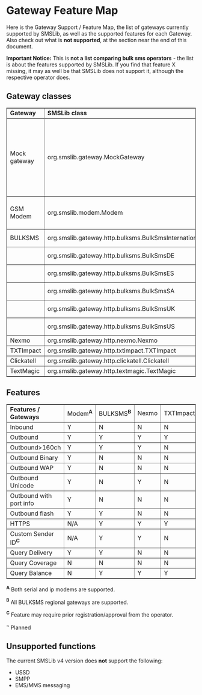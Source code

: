 # Gateway Feature Map

Here is the Gateway Support / Feature Map, the list of gateways currently supported by SMSLib, as well as the supported features for each Gateway. Also check out what is **not supported**, at the section near the end of this document.

**Important Notice:** This is **not a list comparing bulk sms operators** - the list is about the features supported by SMSLib. If you find that feature X missing, it may as well be that SMSLib does not support it, although the respective operator does.

## Gateway classes

<table border='1'>
<tr>
	<td><b>Gateway</b></td>
	<td><b>SMSLib class</b></td>
	<td><b>Description</b></td>
<tr>
<tr>
	<td>Mock gateway</td>
	<td>org.smslib.gateway.MockGateway</td>
	<td>Simple mock gateway (used for testing, does not send or receive anything for real!</td>
</tr>
<tr>
	<td>GSM Modem</td>
	<td>org.smslib.modem.Modem</td>
	<td>Serial or IP GSM modem gateway</td></tr>
<tr>
	<td>BULKSMS</td>
	<td>org.smslib.gateway.http.bulksms.BulkSmsInternational</td>
	<td><a href="http://www.bulksms.com/int/">BULKSMS International</a></td>
</tr>
<tr>
	<td> </td>
	<td>org.smslib.gateway.http.bulksms.BulkSmsDE</td>
	<td><a href="http://bulksms.de/">BULKSMS DE</a></td>
</tr>
<tr>
	<td> </td>
	<td>org.smslib.gateway.http.bulksms.BulkSmsES</td>
	<td><a href="http://bulksms.com.es/">BULKSMS ES</a></td>
</tr>
<tr>
	<td> </td>
	<td>org.smslib.gateway.http.bulksms.BulkSmsSA</td>
	<td><a href="http://bulksms.2way.co.za/">BULKSMS SA</a></td>
</tr>
<tr>
	<td> </td>
	<td>org.smslib.gateway.http.bulksms.BulkSmsUK</td>
	<td><a href="http://www.bulksms.co.uk/">BULKSMS UK</a></td>
</tr>
<tr>
	<td> </td>
	<td>org.smslib.gateway.http.bulksms.BulkSmsUS</td>
	<td><a href="http://usa.bulksms.com/">BULKSMS US</a></td>
</tr>
<tr>
	<td>Nexmo</td>
	<td>org.smslib.gateway.http.nexmo.Nexmo</td>
	<td><a href="http://www.nexmo.com/">Nexmo</a></td>
</tr>
<tr>
	<td>TXTImpact</td>
	<td>org.smslib.gateway.http.txtimpact.TXTImpact</td>
	<td><a href="http://www.txtimpact.com/">TXTImpact</a></td>
</tr>
<tr>
	<td>Clickatell</td>
	<td>org.smslib.gateway.http.clickatell.Clickatell</td>
	<td><a href="http://www.clickatell.com/">Clickatell</a></td>
</tr>
<tr>
	<td>TextMagic</td>
	<td>org.smslib.gateway.http.textmagic.TextMagic</td>
	<td><a href="http://www.textmagic.com/">TextMagic</a></td>
</tr>
</table>

## Features

<table border='1'>
<tr>
	<td><b>Features / Gateways</b></td>
	<td>Modem<sup><b>A</b></sup></td>
	<td>BULKSMS<sup><b>B</b></sup></td>
	<td>Nexmo</td>
	<td>TXTImpact</td>
	<td>Clickatell</td>
	<td>TextMagic</td>
</tr>
<tr>
	<td>Inbound</td>
	<td>Y</td>
	<td>N</td>
	<td>N</td>
	<td>N</td>
	<td>N</td>
	<td>N</td>
</tr>
<tr>
	<td>Outbound</td>
	<td>Y</td>
	<td>Y</td>
	<td>Y</td>
	<td>Y</td>
	<td>Y</td>
	<td>Y</td>
</tr>
<tr>
	<td>Outbound>160ch</td>
	<td>Y</td>
	<td>Y</td>
	<td>Y</td>
	<td>N</td>
	<td>Y</td>
	<td>Y</td>
</tr>
<tr>
	<td>Outbound Binary</td>
	<td>Y</td>
	<td>N</td>
	<td>N</td>
	<td>N</td>
	<td>N</td>
	<td>N</td>
</tr>
<tr>
	<td>Outbound WAP</td>
	<td>Y</td>
	<td>N</td>
	<td>N</td>
	<td>N</td>
	<td>N</td>
	<td>N</td>
</tr>
<tr>
	<td>Outbound Unicode</td>
	<td>Y</td>
	<td>N</td>
	<td>Y</td>
	<td>N</td>
	<td>Y</td>
	<td>Y</td>
</tr>
<tr>
	<td>Outbound with port info</td>
	<td>Y</td>
	<td>N</td>
	<td>N</td>
	<td>N</td>
	<td>N</td>
	<td>N</td>
</tr>
<tr>
	<td>Outbound flash</td>
	<td>Y</td>
	<td>Y</td>
	<td>N</td>
	<td>N</td>
	<td>Y</td>
	<td>N</td>
</tr>
<tr>
	<td>HTTPS</td>
	<td>N/A</td>
	<td>Y</td>
	<td>Y</td>
	<td>Y</td>
	<td>Y</td>
	<td>Y</td>
</tr>
<tr>
	<td>Custom Sender ID<sup><b>C</b></sup></td>
	<td>N/A</td>
	<td>Y</td>
	<td>Y</td>
	<td>N</td>
	<td>Y</td>
	<td>Y</td>
</tr>
<tr>
	<td>Query Delivery</td>
	<td>Y</td>
	<td>Y</td>
	<td>N</td>
	<td>N</td>
	<td>Y</td>
	<td>Y</td>
</tr>
<tr>
	<td>Query Coverage</td>
	<td>N</td>
	<td>N</td>
	<td>N</td>
	<td>N</td>
	<td>~</td>
	<td>~</td>
</tr>
<tr>
	<td>Query Balance</td>
	<td>N</td>
	<td>Y</td>
	<td>Y</td>
	<td>Y</td>
	<td>Y</td>
	<td>Y</td>
</tr>
</table>

<b><sup>A</sup></b> Both serial and ip modems are supported.

<b><sup>B</sup></b> All BULKSMS regional gateways are supported.

<b><sup>C</sup></b> Feature may require prior registration/approval from the operator.

<b><sup>~</sup></b> Planned

## Unsupported functions

The current SMSLib v4 version does **not** support the following:

* USSD
* SMPP
* EMS/MMS messaging
